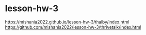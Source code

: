 # lesson-hw-3
https://mishania2022.github.io/lesson-hw-3/thalby/index.html<br>
https://github.com/mishania2022/lesson-hw-3/thrivetalk/index.html
